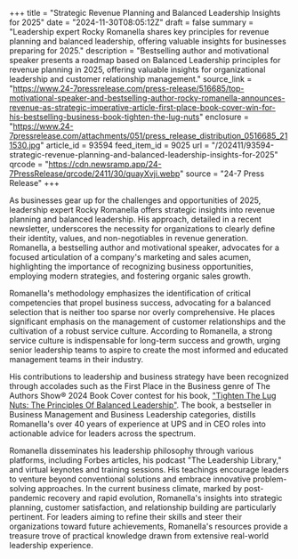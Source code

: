 +++
title = "Strategic Revenue Planning and Balanced Leadership Insights for 2025"
date = "2024-11-30T08:05:12Z"
draft = false
summary = "Leadership expert Rocky Romanella shares key principles for revenue planning and balanced leadership, offering valuable insights for businesses preparing for 2025."
description = "Bestselling author and motivational speaker presents a roadmap based on Balanced Leadership principles for revenue planning in 2025, offering valuable insights for organizational leadership and customer relationship management."
source_link = "https://www.24-7pressrelease.com/press-release/516685/top-motivational-speaker-and-bestselling-author-rocky-romanella-announces-revenue-as-strategic-imperative-article-first-place-book-cover-win-for-his-bestselling-business-book-tighten-the-lug-nuts"
enclosure = "https://www.24-7pressrelease.com/attachments/051/press_release_distribution_0516685_211530.jpg"
article_id = 93594
feed_item_id = 9025
url = "/202411/93594-strategic-revenue-planning-and-balanced-leadership-insights-for-2025"
qrcode = "https://cdn.newsramp.app/24-7PressRelease/qrcode/2411/30/quayXvji.webp"
source = "24-7 Press Release"
+++

<p>As businesses gear up for the challenges and opportunities of 2025, leadership expert Rocky Romanella offers strategic insights into revenue planning and balanced leadership. His approach, detailed in a recent newsletter, underscores the necessity for organizations to clearly define their identity, values, and non-negotiables in revenue generation. Romanella, a bestselling author and motivational speaker, advocates for a focused articulation of a company's marketing and sales acumen, highlighting the importance of recognizing business opportunities, employing modern strategies, and fostering organic sales growth.</p><p>Romanella's methodology emphasizes the identification of critical competencies that propel business success, advocating for a balanced selection that is neither too sparse nor overly comprehensive. He places significant emphasis on the management of customer relationships and the cultivation of a robust service culture. According to Romanella, a strong service culture is indispensable for long-term success and growth, urging senior leadership teams to aspire to create the most informed and educated management teams in their industry.</p><p>His contributions to leadership and business strategy have been recognized through accolades such as the First Place in the Business genre of The Authors Show® 2024 Book Cover contest for his book, <a href="https://example.com" rel="nofollow" target="_blank">"Tighten The Lug Nuts: The Principles Of Balanced Leadership"</a>. The book, a bestseller in Business Management and Business Leadership categories, distills Romanella's over 40 years of experience at UPS and in CEO roles into actionable advice for leaders across the spectrum.</p><p>Romanella disseminates his leadership philosophy through various platforms, including Forbes articles, his podcast "The Leadership Library," and virtual keynotes and training sessions. His teachings encourage leaders to venture beyond conventional solutions and embrace innovative problem-solving approaches. In the current business climate, marked by post-pandemic recovery and rapid evolution, Romanella's insights into strategic planning, customer satisfaction, and relationship building are particularly pertinent. For leaders aiming to refine their skills and steer their organizations toward future achievements, Romanella's resources provide a treasure trove of practical knowledge drawn from extensive real-world leadership experience.</p>